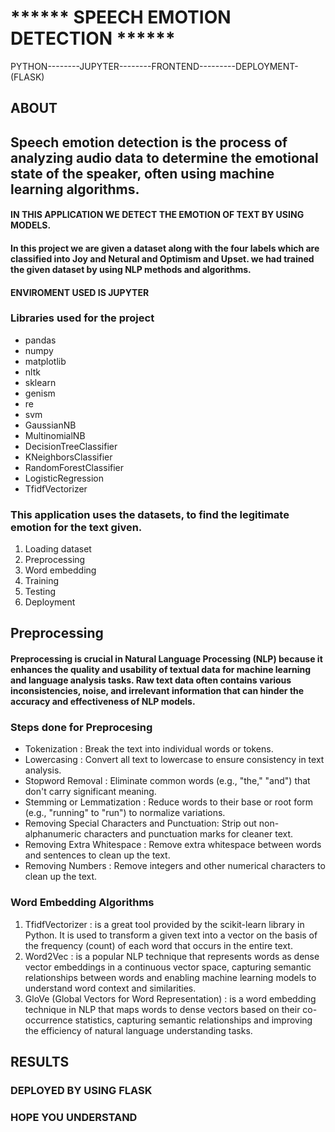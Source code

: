 \*\*\*\*\*\* SPEECH EMOTION DETECTION \*\*\*\*\*\*
==================================================

  

PYTHON--------JUPYTER--------FRONTEND---------DEPLOYMENT-(FLASK)

  
  

ABOUT
-----

Speech emotion detection is the process of analyzing audio data to determine the emotional state of the speaker, often using machine learning algorithms.
---------------------------------------------------------------------------------------------------------------------------------------------------------

  

#### IN THIS APPLICATION WE DETECT THE EMOTION OF TEXT BY USING MODELS.

#### In this project we are given a dataset along with the four labels which are classified into Joy and Netural and Optimism and Upset. we had trained the given dataset by using NLP methods and algorithms.

#### ENVIROMENT USED IS JUPYTER

  

### **Libraries used for the project**

*   pandas
*   numpy
*   matplotlib
*   nltk
*   sklearn
*   genism
*   re
*   svm
*   GaussianNB
*   MultinomialNB
*   DecisionTreeClassifier
*   KNeighborsClassifier
*   RandomForestClassifier
*   LogisticRegression
*   TfidfVectorizer

  

### This application uses the datasets, to find the legitimate emotion for the text given.

1.  Loading dataset
2.  Preprocessing
3.  Word embedding
4.  Training
5.  Testing
6.  Deployment

  

Preprocessing
-------------

#### Preprocessing is crucial in Natural Language Processing (NLP) because it enhances the quality and usability of textual data for machine learning and language analysis tasks. Raw text data often contains various inconsistencies, noise, and irrelevant information that can hinder the accuracy and effectiveness of NLP models.

### Steps done for Preprocesing

*   Tokenization : Break the text into individual words or tokens.
*   Lowercasing : Convert all text to lowercase to ensure consistency in text analysis.
*   Stopword Removal : Eliminate common words (e.g., "the," "and") that don't carry significant meaning.
*   Stemming or Lemmatization : Reduce words to their base or root form (e.g., "running" to "run") to normalize variations.
*   Removing Special Characters and Punctuation: Strip out non-alphanumeric characters and punctuation marks for cleaner text.
*   Removing Extra Whitespace : Remove extra whitespace between words and sentences to clean up the text.
*   Removing Numbers : Remove integers and other numerical characters to clean up the text.

  

### Word Embedding Algorithms

1.  TfidfVectorizer : is a great tool provided by the scikit-learn library in Python. It is used to transform a given text into a vector on the basis of the frequency (count) of each word that occurs in the entire text.
2.  Word2Vec : is a popular NLP technique that represents words as dense vector embeddings in a continuous vector space, capturing semantic relationships between words and enabling machine learning models to understand word context and similarities.
3.  GloVe (Global Vectors for Word Representation) : is a word embedding technique in NLP that maps words to dense vectors based on their co-occurrence statistics, capturing semantic relationships and improving the efficiency of natural language understanding tasks.

RESULTS
-------

### DEPLOYED BY USING FLASK

### HOPE YOU UNDERSTAND
